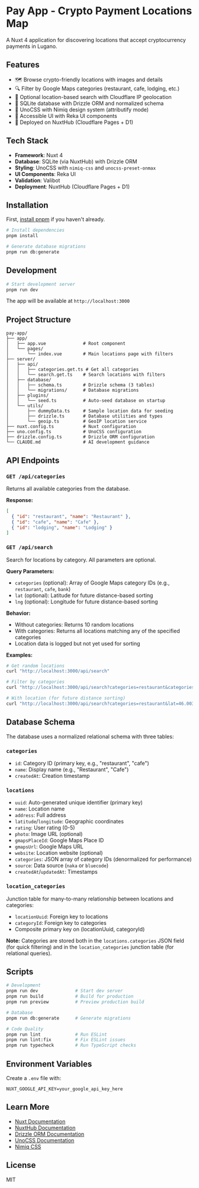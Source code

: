 # Pay App - Crypto Payment Locations Map

A Nuxt 4 application for discovering locations that accept cryptocurrency payments in Lugano.

## Features

- 🗺️ Browse crypto-friendly locations with images and details
- 🔍 Filter by Google Maps categories (restaurant, cafe, lodging, etc.)
- 📍 Optional location-based search with Cloudflare IP geolocation
- 💾 SQLite database with Drizzle ORM and normalized schema
- 🎨 UnoCSS with Nimiq design system (attributify mode)
- 🧩 Accessible UI with Reka UI components
- 🚀 Deployed on NuxtHub (Cloudflare Pages + D1)

## Tech Stack

- **Framework**: Nuxt 4
- **Database**: SQLite (via NuxtHub) with Drizzle ORM
- **Styling**: UnoCSS with `nimiq-css` and `unocss-preset-onmax`
- **UI Components**: Reka UI
- **Validation**: Valibot
- **Deployment**: NuxtHub (Cloudflare Pages + D1)

## Installation

First, [install pnpm](https://pnpm.io/installation) if you haven't already.

```bash
# Install dependencies
pnpm install

# Generate database migrations
pnpm run db:generate
```

## Development

```bash
# Start development server
pnpm run dev
```

The app will be available at `http://localhost:3000`

## Project Structure

```
pay-app/
├── app/
│   ├── app.vue              # Root component
│   └── pages/
│       └── index.vue        # Main locations page with filters
├── server/
│   ├── api/
│   │   ├── categories.get.ts # Get all categories
│   │   └── search.get.ts    # Search locations with filters
│   ├── database/
│   │   ├── schema.ts        # Drizzle schema (3 tables)
│   │   └── migrations/      # Database migrations
│   ├── plugins/
│   │   └── seed.ts          # Auto-seed database on startup
│   └── utils/
│       ├── dummyData.ts     # Sample location data for seeding
│       ├── drizzle.ts       # Database utilities and types
│       └── geoip.ts         # GeoIP location service
├── nuxt.config.ts           # Nuxt configuration
├── uno.config.ts            # UnoCSS configuration
├── drizzle.config.ts        # Drizzle ORM configuration
└── CLAUDE.md                # AI development guidance
```

## API Endpoints

### `GET /api/categories`

Returns all available categories from the database.

**Response:**

```json
[
  { "id": "restaurant", "name": "Restaurant" },
  { "id": "cafe", "name": "Cafe" },
  { "id": "lodging", "name": "Lodging" }
]
```

### `GET /api/search`

Search for locations by category. All parameters are optional.

**Query Parameters:**

- `categories` (optional): Array of Google Maps category IDs (e.g., `restaurant`, `cafe`, `bank`)
- `lat` (optional): Latitude for future distance-based sorting
- `lng` (optional): Longitude for future distance-based sorting

**Behavior:**
- Without categories: Returns 10 random locations
- With categories: Returns all locations matching any of the specified categories
- Location data is logged but not yet used for sorting

**Examples:**

```bash
# Get random locations
curl "http://localhost:3000/api/search"

# Filter by categories
curl "http://localhost:3000/api/search?categories=restaurant&categories=cafe"

# With location (for future distance sorting)
curl "http://localhost:3000/api/search?categories=restaurant&lat=46.0037&lng=8.9511"
```

## Database Schema

The database uses a normalized relational schema with three tables:

### `categories`
- `id`: Category ID (primary key, e.g., "restaurant", "cafe")
- `name`: Display name (e.g., "Restaurant", "Cafe")
- `createdAt`: Creation timestamp

### `locations`
- `uuid`: Auto-generated unique identifier (primary key)
- `name`: Location name
- `address`: Full address
- `latitude`/`longitude`: Geographic coordinates
- `rating`: User rating (0-5)
- `photo`: Image URL (optional)
- `gmapsPlaceId`: Google Maps Place ID
- `gmapsUrl`: Google Maps URL
- `website`: Location website (optional)
- `categories`: JSON array of category IDs (denormalized for performance)
- `source`: Data source (`naka` or `bluecode`)
- `createdAt`/`updatedAt`: Timestamps

### `location_categories`
Junction table for many-to-many relationship between locations and categories:
- `locationUuid`: Foreign key to locations
- `categoryId`: Foreign key to categories
- Composite primary key on (locationUuid, categoryId)

**Note:** Categories are stored both in the `locations.categories` JSON field (for quick filtering) and in the `location_categories` junction table (for relational queries).

## Scripts

```bash
# Development
pnpm run dev              # Start dev server
pnpm run build            # Build for production
pnpm run preview          # Preview production build

# Database
pnpm run db:generate      # Generate migrations

# Code Quality
pnpm run lint             # Run ESLint
pnpm run lint:fix         # Fix ESLint issues
pnpm run typecheck        # Run TypeScript checks
```

## Environment Variables

Create a `.env` file with:

```env
NUXT_GOOGLE_API_KEY=your_google_api_key_here
```

## Learn More

- [Nuxt Documentation](https://nuxt.com/docs)
- [NuxtHub Documentation](https://hub.nuxt.com/docs)
- [Drizzle ORM Documentation](https://orm.drizzle.team/docs/overview)
- [UnoCSS Documentation](https://unocss.dev/)
- [Nimiq CSS](https://github.com/onmax/nimiq-ui)

## License

MIT
